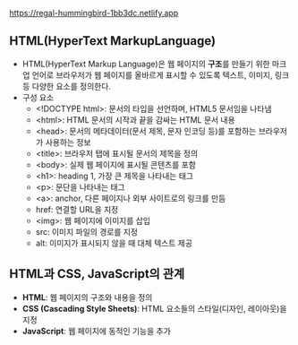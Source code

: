 https://regal-hummingbird-1bb3dc.netlify.app


## HTML(HyperText MarkupLanguage)

* HTML(HyperText Markup Language)은 웹 페이지의 **구조**를 만들기 위한 마크업 언어로 브라우저가 웹 페이지를 올바르게 표시할 수 있도록 텍스트, 이미지, 링크 등 다양한 요소를 정의한다.
* 구성 요소
  * &lt;!DOCTYPE html&gt;: 문서의 타입을 선언하며, HTML5 문서임을 나타냄
  * &lt;html&gt;: HTML 문서의 시작과 끝을 감싸는 HTML 문서 내용
  * &lt;head&gt;: 문서의 메타데이터(문서 제목, 문자 인코딩 등)를 포함하는 브라우저가 사용하는 정보
  * &lt;title&gt;: 브라우저 탭에 표시될 문서의 제목을 정의
  * &lt;body&gt;: 실제 웹 페이지에 표시될 콘텐츠를 포함
  * &lt;h1&gt;: heading 1, 가장 큰 제목을 나타내는 태그
  * &lt;p&gt;: 문단을 나타내는 태그
  * &lt;a&gt;: anchor, 다른 페이지나 외부 사이트로의 링크를 만듬
  * href: 연결할 URL을 지정
  * &lt;img&gt;: 웹 페이지에 이미지를 삽입
  * src: 이미지 파일의 경로를 지정
  * alt: 이미지가 표시되지 않을 때 대체 텍스트 제공


## HTML과 CSS, JavaScript의 관계

* **HTML**: 웹 페이지의 구조와 내용을 정의
* **CSS (Cascading Style Sheets)**: HTML 요소들의 스타일(디자인, 레이아웃)을 지정
* **JavaScript**: 웹 페이지에 동적인 기능을 추가